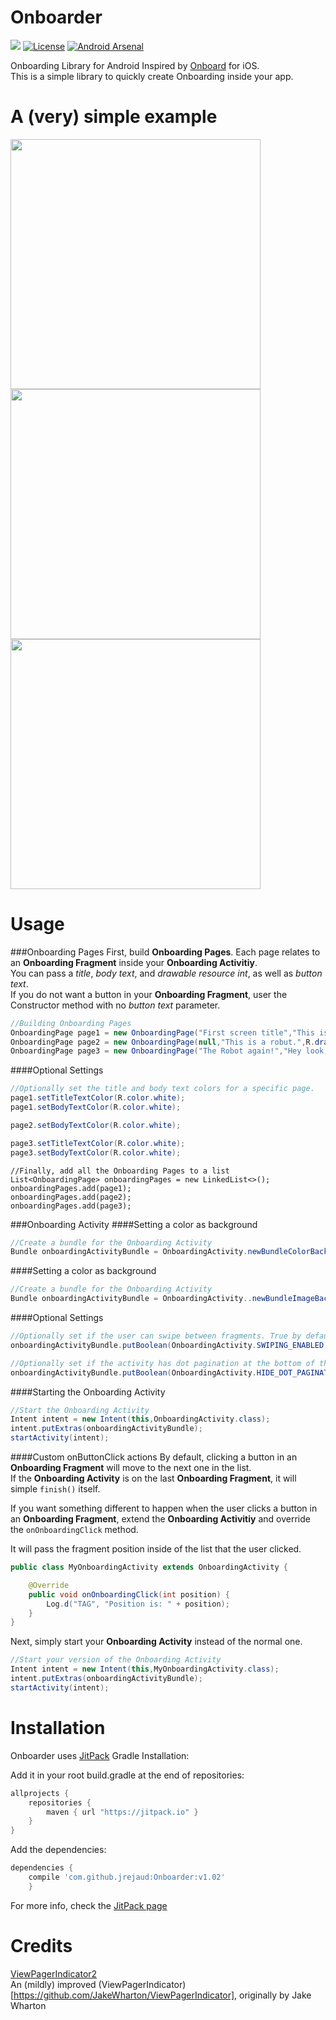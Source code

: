 # Onboarder

[![](https://jitpack.io/v/jrejaud/Onboarder.svg)](https://jitpack.io/#jrejaud/Onboarder)
[![License](http://img.shields.io/:license-mit-blue.svg)](http://doge.mit-license.org)
[![Android Arsenal](https://img.shields.io/badge/Android%20Arsenal-Onboarder-green.svg?style=true)](https://android-arsenal.com/details/1/3322)

Onboarding Library for Android
Inspired by [Onboard](https://github.com/mamaral/Onboard) for iOS.  
This is a simple library to quickly create Onboarding inside your app.  

A (very) simple example
=====

<img src="https://github.com/jrejaud/Onboarder/blob/master/page1.png?raw=true" height="400px" />
<img src="https://github.com/jrejaud/Onboarder/blob/master/page2.png?raw=true" height="400px" />
<img src="https://github.com/jrejaud/Onboarder/blob/master/page3.png?raw=true" height="400px" />


Usage
=====

###Onboarding Pages
First, build **Onboarding Pages**. Each page relates to an **Onboarding Fragment** inside your **Onboarding Activitiy**.  
You can pass a *title*, *body text*, and *drawable resource int*, as well as *button text*.  
If you do not want a button in your **Onboarding Fragment**, user the Constructor method with no *button text* parameter.  
```java
//Building Onboarding Pages
OnboardingPage page1 = new OnboardingPage("First screen title","This is important information, pay attention",R.drawable.logo);
OnboardingPage page2 = new OnboardingPage(null,"This is a robut.",R.drawable.logo,"Okay, tell me more");
OnboardingPage page3 = new OnboardingPage("The Robot again!","Hey look, it's the robot again! \nMaybe he wants to be your friend.",R.drawable.logo,"We're done here");
```

####Optional Settings
```java
//Optionally set the title and body text colors for a specific page.
page1.setTitleTextColor(R.color.white);
page1.setBodyTextColor(R.color.white);

page2.setBodyTextColor(R.color.white);

page3.setTitleTextColor(R.color.white);
page3.setBodyTextColor(R.color.white);
```

```
//Finally, add all the Onboarding Pages to a list
List<OnboardingPage> onboardingPages = new LinkedList<>();
onboardingPages.add(page1);
onboardingPages.add(page2);
onboardingPages.add(page3);
```

###Onboarding Activity
####Setting a color as background
```java
//Create a bundle for the Onboarding Activity
Bundle onboardingActivityBundle = OnboardingActivity.newBundleColorBackground(R.color.greenBackground, onboardingPages);
```

####Setting a color as background
```java
//Create a bundle for the Onboarding Activity
Bundle onboardingActivityBundle = OnboardingActivity..newBundleImageBackground(R.drawable.backgroundPicture, onboardingPages);
```

####Optional Settings
```java
//Optionally set if the user can swipe between fragments. True by default.
onboardingActivityBundle.putBoolean(OnboardingActivity.SWIPING_ENABLED,true);

//Optionally set if the activity has dot pagination at the bottom of the screen (only available when swiping is enabled). True by default.
onboardingActivityBundle.putBoolean(OnboardingActivity.HIDE_DOT_PAGINATION,false);
```

####Starting the Onboarding Activity
```java
//Start the Onboarding Activity
Intent intent = new Intent(this,OnboardingActivity.class);
intent.putExtras(onboardingActivityBundle);
startActivity(intent);
```
####Custom onButtonClick actions
By default, clicking a button in an **Onboarding Fragment** will move to the next one in the list.  
If the **Onboarding Activity** is on the last **Onboarding Fragment**, it will simple `finish()` itself.  

If you want something different to happen when the user clicks a button in an **Onboarding Fragment**, extend the **Onboarding Activitiy** and override the `onOnboardingClick` method.  

It will pass the fragment position inside of the list that the user clicked.
```java
public class MyOnboardingActivity extends OnboardingActivity {

    @Override
    public void onOnboardingClick(int position) {
        Log.d("TAG", "Position is: " + position);
    }
}
```
Next, simply start your **Onboarding Activity** instead of the normal one.

```java
//Start your version of the Onboarding Activity
Intent intent = new Intent(this,MyOnboardingActivity.class);
intent.putExtras(onboardingActivityBundle);
startActivity(intent);
```


Installation
=====
Onboarder uses [JitPack](https://jitpack.io/#jrejaud/Onboarder)
Gradle Installation:

Add it in your root build.gradle at the end of repositories:
```groovy
allprojects {
	repositories {
		maven { url "https://jitpack.io" }
	}
}
```

Add the dependencies:
```groovy
dependencies {
	compile 'com.github.jrejaud:Onboarder:v1.02'
	}
```

For more info, check the [JitPack page](https://jitpack.io/#jrejaud/Onboarder)

Credits
=====
[ViewPagerIndicator2](https://github.com/jrejaud/ViewPagerIndicator2)  
An (mildly) improved (ViewPagerIndicator)[https://github.com/JakeWharton/ViewPagerIndicator], originally by Jake Wharton
